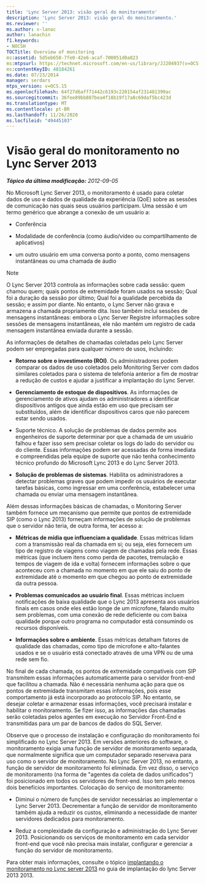 ```yaml
---
title: 'Lync Server 2013: visão geral do monitoramento'
description: 'Lync Server 2013: visão geral do monitoramento.'
ms.reviewer: ''
ms.author: v-lanac
author: lanachin
f1.keywords:
- NOCSH
TOCTitle: Overview of monitoring
ms:assetid: 5d5eb658-7fe0-42e6-acaf-700051d0a823
ms:mtpsurl: https://technet.microsoft.com/en-us/library/JJ204937(v=OCS.15)
ms:contentKeyID: 48184261
ms.date: 07/23/2014
manager: serdars
mtps_version: v=OCS.15
ms.openlocfilehash: 64f27d6aff71442c6193c220154af231481399ac
ms.sourcegitcommit: 36fee89bb887bea4f18b19f17a8c69daf5bc423d
ms.translationtype: MT
ms.contentlocale: pt-BR
ms.lasthandoff: 11/26/2020
ms.locfileid: "49445103"
---
```

# <a name="overview-of-monitoring-in-lync-server-2013"></a>Visão geral do monitoramento no Lync Server 2013

<div data-xmlns="http://www.w3.org/1999/xhtml">

<div class="topic" data-xmlns="http://www.w3.org/1999/xhtml" data-msxsl="urn:schemas-microsoft-com:xslt" data-cs="https://msdn.microsoft.com/">

<div data-asp="https://msdn2.microsoft.com/asp">



</div>

<div id="mainSection">

<div id="mainBody">

<span> </span>

_**Tópico da última modificação:** 2012-09-05_

No Microsoft Lync Server 2013, o monitoramento é usado para coletar dados de uso e dados de qualidade da experiência (QoE) sobre as sessões de comunicação nas quais seus usuários participam. Uma sessão é um termo genérico que abrange a conexão de um usuário a:

  - Conferência

  - Modalidade de conferência (como áudio/vídeo ou compartilhamento de aplicativos)

  - um outro usuário em uma conversa ponto a ponto, como mensagens instantâneas ou uma chamada de áudio

<div>


> [!NOTE]  
> O Lync Server 2013 controla as informações sobre cada sessão: quem chamou quem; quais pontos de extremidade foram usados na sessão; Qual foi a duração da sessão por último; Qual foi a qualidade percebida da sessão; e assim por diante. No entanto, o Lync Server não grava e armazena a chamada propriamente dita. Isso também inclui sessões de mensagens instantâneas: embora o Lync Server Registre informações sobre sessões de mensagens instantâneas, ele não mantém um registro de cada mensagem instantânea enviada durante a sessão.



</div>

As informações de detalhes de chamadas coletadas pelo Lync Server podem ser empregadas para qualquer número de usos, incluindo:

  - **Retorno sobre o investimento (ROI)**. Os administradores podem comparar os dados de uso coletados pelo Monitoring Server com dados similares coletados para o sistema de telefonia anterior a fim de mostrar a redução de custos e ajudar a justificar a implantação do Lync Server.

  - **Gerenciamento de estoque de dispositivos**. As informações de gerenciamento de ativos ajudam os administradores a identificar dispositivos antigos que ainda estão em uso que precisam ser substituídos, além de identificar dispositivos caros que não parecem estar sendo usados.

  - Suporte técnico. A solução de problemas de dados permite aos engenheiros de suporte determinar por que a chamada de um usuário falhou e fazer isso sem precisar coletar os logs do lado do servidor ou do cliente. Essas informações podem ser acessadas de forma imediata e compreendidas pela equipe de suporte que não tenha conhecimento técnico profundo do Microsoft Lync 2013 e do Lync Server 2013.

  - **Solução de problemas de sistemas**. Habilita os administradores a detectar problemas graves que podem impedir os usuários de executar tarefas básicas, como ingressar em uma conferência, estabelecer uma chamada ou enviar uma mensagem instantânea.

Além dessas informações básicas de chamadas, o Monitoring Server também fornece um mecanismo que permite que pontos de extremidade SIP (como o Lync 2013) forneçam informações de solução de problemas que o servidor não teria, de outra forma, ter acesso a:

  - **Métricas de mídia que influenciam a qualidade**. Essas métricas lidam com a transmissão real da chamada em si; ou seja, eles fornecem um tipo de registro de viagens como viagem de chamadas pela rede. Essas métricas (que incluem itens como perda de pacotes, tremulação e tempos de viagem de ida e volta) fornecem informações sobre o que aconteceu com a chamada no momento em que ele saiu do ponto de extremidade até o momento em que chegou ao ponto de extremidade da outra pessoa.

  - **Problemas comunicados ao usuário final**. Essas métricas incluem notificações de baixa qualidade que o Lync 2013 apresenta aos usuários finais em casos onde eles estão longe de um microfone, falando muito sem problemas, com uma conexão de rede deficiente ou com baixa qualidade porque outro programa no computador está consumindo os recursos disponíveis.

  - **Informações sobre o ambiente**. Essas métricas detalham fatores de qualidade das chamadas, como tipo de microfone e alto-falantes usados e se o usuário está conectado através de uma VPN ou de uma rede sem fio.

No final de cada chamada, os pontos de extremidade compatíveis com SIP transmitem essas informações automaticamente para o servidor front-end que facilitou a chamada. Não é necessária nenhuma ação para que os pontos de extremidade transmitam essas informações, pois esse comportamento já está incorporado ao protocolo SIP. No entanto, se desejar coletar e armazenar essas informações, você precisará instalar e habilitar o monitoramento. Se fizer isso, as informações das chamadas serão coletadas pelos agentes em execução no Servidor Front-End e transmitidas para um par de bancos de dados do SQL Server.

Observe que o processo de instalação e configuração do monitoramento foi simplificado no Lync Server 2013. Em versões anteriores do software, o monitoramento exigia uma função de servidor de monitoramento separada, que normalmente significa que um computador separado reservava para uso como o servidor de monitoramento. No Lync Server 2013, no entanto, a função de servidor de monitoramento foi eliminada. Em vez disso, o serviço de monitoramento (na forma de "agentes da coleta de dados unificados") foi posicionado em todos os servidores de front-end. Isso tem pelo menos dois benefícios importantes. Colocação do serviço de monitoramento:

  - Diminui o número de funções de servidor necessárias ao implementar o Lync Server 2013. Decrementar a função de servidor de monitoramento também ajuda a reduzir os custos, eliminando a necessidade de manter servidores dedicados para monitoramento.

  - Reduz a complexidade da configuração e administração do Lync Server 2013. Posicionando os serviços de monitoramento em cada servidor front-end que você não precisa mais instalar, configurar e gerenciar a função do servidor de monitoramento.

Para obter mais informações, consulte o tópico [implantando o monitoramento no Lync server 2013](lync-server-2013-deploying-monitoring.md) no guia de implantação do lync Server 2013 2013.

</div>

<span> </span>

</div>

</div>

</div>

